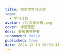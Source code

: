 ```yaml
---
title: 技术向学习计划
tags:
  - 学习计划
avatar: /T/文章头像.png
cover: 标题配图
desc: 番茄酱守护者
recommend: false
published: true
date: 2024-12-19 20:50:31
---
```

